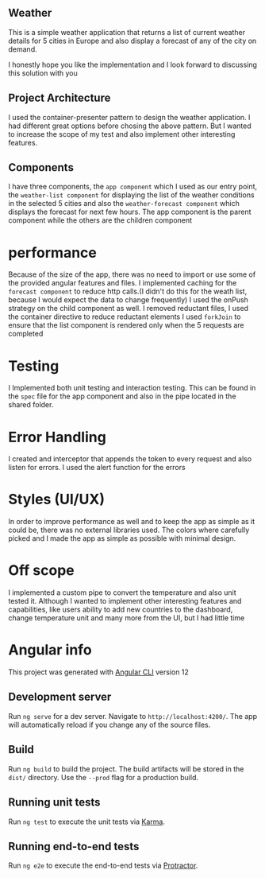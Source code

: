 ## Weather 

This is a simple weather application that returns a list of current weather details for 5 cities in Europe and also display a forecast of any of the city on demand.

I honestly hope you like the implementation and I look forward to discussing this solution with you

## Project Architecture

I used the container-presenter pattern to design the weather application. I had different great options before chosing the above pattern. But I wanted to increase the scope of my test and also implement other interesting features.

## Components

I have three components, the `app component` which I used as our entry point,
the `weather-list component` for displaying the list of the weather conditions in the selected 5 cities and also the `weather-forecast component` which displays the forecast for next few hours. The app component is the parent component while the others are the children component

# performance

Because of the size of the app, there was no need to import or use some of the provided angular features and files. 
I implemented caching for the `forecast component` to reduce http calls.(I didn't do this for the weath list, because I would expect the data to change frequently)
I used the onPush strategy on the child component as well.
I removed reductant files, 
I used the container directive to reduce reductant elements 
I used `forkJoin` to ensure that the list component is rendered only when the 5 requests are   completed

# Testing

I Implemented both unit testing and interaction testing. This can be found in the `spec` file for the app component and also in the pipe located in the shared folder.

# Error Handling

I created and interceptor that appends the token to every request and also listen for errors. I used the alert function for the errors 

# Styles (UI/UX)

In order to improve performance as well and to keep the app as simple as it could be, there was no external libraries used. The colors where carefully picked and I made the app as simple as possible with minimal design.


# Off scope

I implemented a custom pipe to convert the temperature and also unit tested it.
Although I wanted to implement other interesting features and capabilities, like users ability to add new countries to the dashboard, change temperature unit and many more from the UI, but I had little time

# Angular info

This project was generated with [Angular CLI](https://github.com/angular/angular-cli) version 12

## Development server

Run `ng serve` for a dev server. Navigate to `http://localhost:4200/`. The app will automatically reload if you change any of the source files.


## Build

Run `ng build` to build the project. The build artifacts will be stored in the `dist/` directory. Use the `--prod` flag for a production build.

## Running unit tests

Run `ng test` to execute the unit tests via [Karma](https://karma-runner.github.io).

## Running end-to-end tests

Run `ng e2e` to execute the end-to-end tests via [Protractor](http://www.protractortest.org/).





